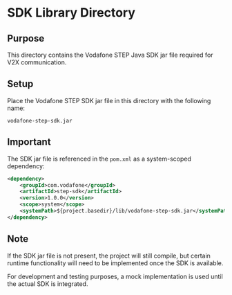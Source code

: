 # SDK Library Directory

## Purpose
This directory contains the Vodafone STEP Java SDK jar file required for V2X communication.

## Setup
Place the Vodafone STEP SDK jar file in this directory with the following name:

```
vodafone-step-sdk.jar
```

## Important
The SDK jar file is referenced in the `pom.xml` as a system-scoped dependency:

```xml
<dependency>
    <groupId>com.vodafone</groupId>
    <artifactId>step-sdk</artifactId>
    <version>1.0.0</version>
    <scope>system</scope>
    <systemPath>${project.basedir}/lib/vodafone-step-sdk.jar</systemPath>
</dependency>
```

## Note
If the SDK jar file is not present, the project will still compile, but certain runtime
functionality will need to be implemented once the SDK is available.

For development and testing purposes, a mock implementation is used until the actual SDK
is integrated.
